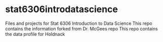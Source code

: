 # stat6306introdatascience
Files and projects for Stat 6306 Introduction to Data Science
This repo contains the information forked from Dr. McGees repo
This repo contains the data profile for Holdnack
